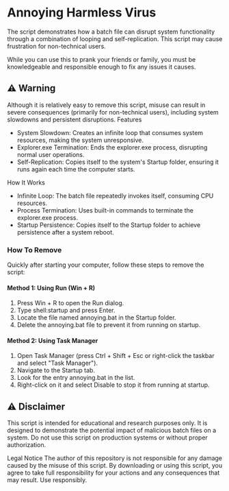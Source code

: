 # Annoying Harmless Virus

The script demonstrates how a batch file can disrupt system functionality through a combination of looping and self-replication.
This script may cause frustration for non-technical users. 

While you can use this to prank your friends or family, you must be knowledgeable and responsible enough to fix any issues it causes.

## ⚠️ Warning

Although it is relatively easy to remove this script, misuse can result in severe consequences (primarily for non-technical users), including system slowdowns and persistent disruptions.
Features

- System Slowdown: Creates an infinite loop that consumes system resources, making the system unresponsive.
- Explorer.exe Termination: Ends the explorer.exe process, disrupting normal user operations.
- Self-Replication: Copies itself to the system's Startup folder, ensuring it runs again each time the computer starts.

How It Works

- Infinite Loop: The batch file repeatedly invokes itself, consuming CPU resources.
- Process Termination: Uses built-in commands to terminate the explorer.exe process.
- Startup Persistence: Copies itself to the Startup folder to achieve persistence after a system reboot.
  
### How To Remove

Quickly after starting your computer, follow these steps to remove the script:
#### Method 1: Using Run (Win + R)

1. Press Win + R to open the Run dialog.
2. Type shell:startup and press Enter.
3. Locate the file named annoying.bat in the Startup folder.
4. Delete the annoying.bat file to prevent it from running on startup.

#### Method 2: Using Task Manager

1. Open Task Manager (press Ctrl + Shift + Esc or right-click the taskbar and select "Task Manager").
2. Navigate to the Startup tab.
3. Look for the entry annoying.bat in the list.
4. Right-click on it and select Disable to stop it from running at startup.

## ⚠️ Disclaimer

This script is intended for educational and research purposes only. It is designed to demonstrate the potential impact of malicious batch files on a system. Do not use this script on production systems or without proper authorization.

Legal Notice
The author of this repository is not responsible for any damage caused by the misuse of this script. By downloading or using this script, you agree to take full responsibility for your actions and any consequences that may result.
Use responsibly.
